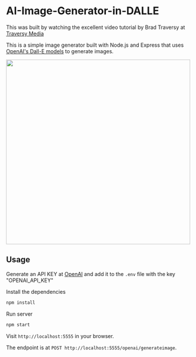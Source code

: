 # AI-Image-Generator-in-DALLE

This was built by watching the excellent video tutorial by Brad Traversy at [Traversy Media](https://youtu.be/fU4o_BKaUZE)

This is a simple image generator built with Node.js and Express that uses [OpenAI's Dall-E models](https://beta.openai.com/docs/guides/images) to generate images.

<img src="public/img/img-y9gZdenEtjbYfME5i5EOFDV5.png" width="500">

## Usage

Generate an API KEY at [OpenAI](https://beta.openai.com/) and add it to the `.env` file with the key "OPENAI_API_KEY"

Install the dependencies

```bash
npm install
```

Run server

```bash
npm start
```

Visit `http://localhost:5555` in your browser.

The endpoint is at `POST http://localhost:5555/openai/generateimage`.
